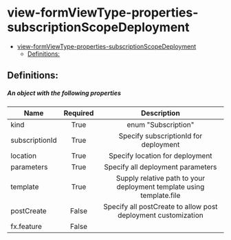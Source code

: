 <a name="view-formviewtype-properties-subscriptionscopedeployment"></a>
# view-formViewType-properties-subscriptionScopeDeployment
* [view-formViewType-properties-subscriptionScopeDeployment](#view-formviewtype-properties-subscriptionscopedeployment)
    * [Definitions:](#view-formviewtype-properties-subscriptionscopedeployment-definitions)

<a name="view-formviewtype-properties-subscriptionscopedeployment-definitions"></a>
## Definitions:
<a name="view-formviewtype-properties-subscriptionscopedeployment-definitions-an-object-with-the-following-properties"></a>
##### An object with the following properties
| Name | Required | Description
| ---|:--:|:--:|
|kind|True|enum "Subscription"
|subscriptionId|True|Specify subscriptionId for deployment
|location|True|Specify location for deployment
|parameters|True|Specify all deployment parameters
|template|True|Supply relative path to your deployment template using template.file
|postCreate|False|Specify all postCreate to allow post deployment customization
|fx.feature|False|
